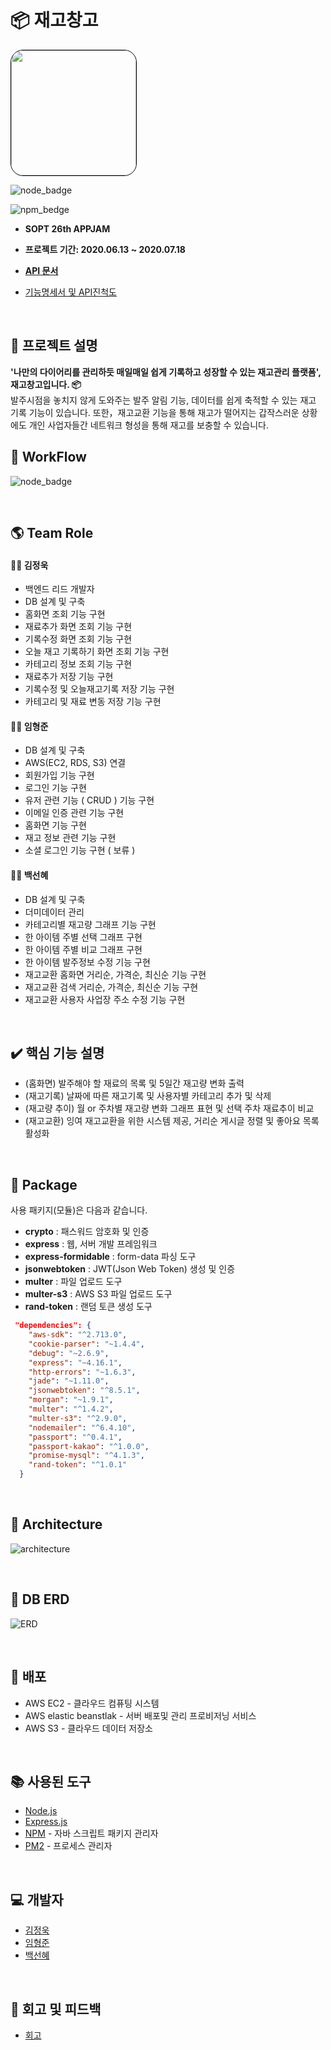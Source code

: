 # :package: 재고창고

<img style="border: 1px solid black !important; border-radius:20px; " src="https://github.com/InventoryBox/InventoryBox_Server/blob/master/img/logo.gif" width="200px" />

![node_badge](https://img.shields.io/badge/node-%3E%3D%208.0.0-green)

![npm_bedge](https://img.shields.io/badge/npm-v6.10.1-blue)

* <b> SOPT 26th APPJAM

* 프로젝트 기간: 2020.06.13 ~ 2020.07.18

* [API 문서](https://github.com/InventoryBox/InventoryBox_Server/wiki)</b>

* [기능명세서 및 API진척도](https://github.com/InventoryBox/InventoryBox_Server/wiki)</b>


<br>

## :bookmark_tabs: 프로젝트 설명

<b>'나만의 다이어리를 관리하듯 매일매일 쉽게 기록하고 성장할 수 있는 재고관리 플랫폼', 재고창고입니다. :package: </b><br/>
발주시점을 놓치지 않게 도와주는 발주 알림 기능, 데이터를 쉽게 축적할 수 있는 재고 기록 기능이 있습니다. 또한，재고교환 기능을 통해 재고가 떨어지는 갑작스러운 상황에도 개인 사업자들간 네트워크 형성을 통해 재고를 보충할 수 있습니다.
 <br>

## :bookmark_tabs: WorkFlow

![node_badge](https://github.com/InventoryBox/InventoryBox_Server/blob/master/img/workflow.JPG)

<br>

## :earth_americas: Team Role 

#### :surfing_man: 김정욱
 
* 백엔드 리드 개발자
* DB 설계 및 구축
* 홈화면 조회 기능 구현
* 재료추가 화면 조회 기능 구현
* 기록수정 화면 조회 기능 구현
* 오늘 재고 기록하기 화면 조회 기능 구현
* 카테고리 정보 조회 기능 구현
* 재료추가 저장 기능 구현
* 기록수정 및 오늘재고기록 저장 기능 구현
* 카테고리 및 재료 변동 저장 기능 구현

#### :surfing_man: 임형준

* DB 설계 및 구축
* AWS(EC2, RDS, S3) 연결
* 회원가입 기능 구현
* 로그인 기능 구현
* 유저 관련 기능 ( CRUD ) 기능 구현
* 이메일 인증 관련 기능 구현
* 홈화면 기능 구현
* 재고 정보 관련 기능 구현
* 소셜 로그인 기능 구현 ( 보류 )

#### :surfing_woman: 백선혜 

* DB 설계 및 구축
* 더미데이터 관리
* 카테고리별 재고량 그래프 기능 구현
* 한 아이템 주별 선택 그래프 구현
* 한 아이템 주별 비교 그래프 구현
* 한 아이템 발주정보 수정 기능 구현
* 재고교환 홈화면 거리순, 가격순, 최신순 기능 구현
* 재고교환 검색 거리순, 가격순, 최신순 기능 구현
* 재고교환 사용자 사업장 주소 수정 기능 구현

<br>

## :heavy_check_mark: 핵심 기능 설명
* (홈화면) 발주해야 할 재료의 목록 및 5일간 재고량 변화 출력
* (재고기록) 날짜에 따른 재고기록 및 사용자별 카테고리 추가 및 삭제
* (재고량 추이) 월 or 주차별 재고량 변화 그래프 표현 및 선택 주차 재료추이 비교
* (재고교환) 잉여 재고교환을 위한 시스템 제공, 거리순 게시글 정렬 및 좋아요 목록 활성화
<!--
* url로 해당 게시물의 썸네일, 제목, 소개 크롤링.
* 공유하기 버튼을 사용하여, 쉽게 공유하기 가능.
* 그룹 내 사용자들의 조회수 및 북마크수를 기반으로 Top3 게시물 추천.
* 회사 내에 게시물들을 정리하여 통계적 그래프로 시각화.
* 중복되지 않는 조직 코드 생성 -->

<br>

## :blue_book: Package

사용 패키지(모듈)은 다음과 같습니다.

* **crypto** : 패스워드 암호화 및 인증 
* **express** : 웹, 서버 개발 프레임워크
* **express-formidable** : form-data 파싱 도구
* **jsonwebtoken** : JWT(Json Web Token) 생성 및 인증 
* **multer** : 파일 업로드 도구
* **multer-s3** : AWS S3 파일 업로드 도구
* **rand-token** : 랜덤 토큰 생성 도구

``` json
 "dependencies": {
    "aws-sdk": "^2.713.0",
    "cookie-parser": "~1.4.4",
    "debug": "~2.6.9",
    "express": "~4.16.1",
    "http-errors": "~1.6.3",
    "jade": "~1.11.0",
    "jsonwebtoken": "^8.5.1",
    "morgan": "~1.9.1",
    "multer": "^1.4.2",
    "multer-s3": "^2.9.0",
    "nodemailer": "^6.4.10",
    "passport": "^0.4.1",
    "passport-kakao": "^1.0.0",
    "promise-mysql": "^4.1.3",
    "rand-token": "^1.0.1"
  }
```

<br>

## :green_book: Architecture

![architecture](https://raw.githubusercontent.com/InventoryBox/InventoryBox_Server/master/img/architecture.png)

  

<br>

## :orange_book: DB ERD

![ERD](https://github.com/InventoryBox/InventoryBox_Server/blob/master/img/ERD.JPG)

<br>

## :closed_book: 배포

* AWS EC2 - 클라우드 컴퓨팅 시스템
* AWS elastic beanstlak - 서버 배포및 관리 프로비저닝 서비스
* AWS S3 - 클라우드 데이터 저장소
<!-- * Docker - 컨테이너 기반 가상화 소프트웨어 플랫폼
* Nginx - 프록시 서버 (보안 향상 및 캐시를 활용한 전송 속도 향상) -->

<br>

## :books: 사용된 도구 

* [Node.js](https://nodejs.org/ko/)
* [Express.js](http://expressjs.com/ko/) 
* [NPM](https://rometools.github.io/rome/) - 자바 스크립트 패키지 관리자
* [PM2](http://pm2.keymetrics.io/) - 프로세스 관리자
<!--* [Docker](https://www.docker.com/) - 컨테이너 기반 가상화 플랫폼
* [Nginx](https://www.nginx.com/) - 웹 서버 소프트웨어(프록시 서버용) -->

<br>

## :computer: 개발자

* [김정욱](https://github.com/neity16)
* [임형준](https://github.com/camel-man-ims)
* [백선혜](https://github.com/100sun)

<br>

## :office: 회고 및 피드백

* [회고](https://github.com/InventoryBox/InventoryBox_Server/wiki/%ED%9A%8C%EA%B3%A0-%EB%B0%8F-%ED%94%BC%EB%93%9C%EB%B0%B1)



